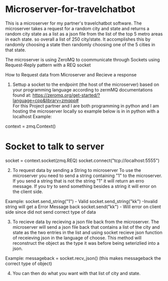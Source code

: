 # Microserver-for-travelchatbot
This is a microserver for my partner's travelchatbot software.
The microserver takes a request for a random city and state and returns a random city state as a list as a json file from the list of the top 5 metro areas in 
each state. so overall a list of 250 city/state.  It accomplishes this by randomly choosing a state then randomly choosing one of the 5 cities in that 
state.

The microserver is using ZeroMQ to coommunicate through Sockets using Request-Reply pattern with a REQ socket

How to Request data from Microserver and Recieve a response
1. Settup a socket to the endpoint (the host of the microserver) based on your programming language according to zermMQ documentations found at:
https://zeromq.org/get-started/?language=cpp&library=zmqpp#  
For this Project partner and I are both programming in python and I am hosting the microserver locally so example below is in in python with a localhost
Example:

context = zmq.Context()

#  Socket to talk to server
socket = context.socket(zmq.REQ)
socket.connect("tcp://localhost:5555")

2. To request data by sending a String to microserver
To use the microserver you need to send a string containing "1" to the microserver. If you send a string that is not the string "1" it will return an 
erro message. If you try to send something besides a string it will error on the client side.

Example:
socket.send_string("1") - Valid
socket.send_string("kk") -Invalid string will get a Error Message back
socket.send("kk") - Will error on client side since did not send correct type of data

3. To recieve data by recieving a json file back from the microserver.
The microserver will send a json file back that contains a list of the city and state as the two entries in the list and using socket recieve json function of receieving json in the language of choose.  This method will reconstruct the object as the type it was before being seterizlied into a json. 

Example:
messageback = socket.recv_json()
(this makes messageback the correct type of object)

4. You can then do what you want with that list of city and state. 

